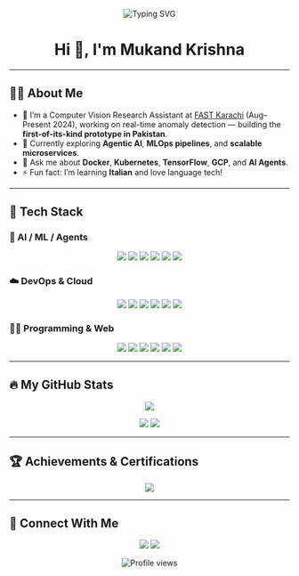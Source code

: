 <!-- Lightweight Animated Header -->
<p align="center">
  <img src="https://readme-typing-svg.demolab.com?font=Exo+2&weight=800&size=32&pause=1000&center=true&vCenter=true&width=500&lines=CS+Enthusiast;Research+Assistant;Dev+|+Learner+|+Maker" alt="Typing SVG"/>
</p>

<h1 align="center">Hi 👋, I'm Mukand Krishna</h1>

---

## 🙋‍♂️ About Me

- 🔭 I’m a Computer Vision Research Assistant at [FAST Karachi](https://www.nu.edu.pk/) (Aug–Present 2024), working on real-time anomaly detection — building the **first-of-its-kind prototype in Pakistan**.  
- 🌱 Currently exploring **Agentic AI**, **MLOps pipelines**, and **scalable microservices**.  
- 💬 Ask me about **Docker**, **Kubernetes**, **TensorFlow**, **GCP**, and **AI Agents**.  
- ⚡ Fun fact: I’m learning **Italian** and love language tech!

---

## 🚀 Tech Stack

### 🤖 AI / ML / Agents

<p align="center">
  <img src="https://img.shields.io/badge/TensorFlow-FC7300?style=for-the-badge&logo=tensorflow&logoColor=white" />
  <img src="https://img.shields.io/badge/PyTorch-EE4C2C?style=for-the-badge&logo=pytorch&logoColor=white" />
  <img src="https://img.shields.io/badge/OpenCV-5C3EE8?style=for-the-badge&logo=opencv&logoColor=white" />
  <img src="https://img.shields.io/badge/HuggingFace-FFD21F?style=for-the-badge&logo=huggingface&logoColor=black" />
  <img src="https://img.shields.io/badge/LangChain-000000?style=for-the-badge&logo=langchain&logoColor=white" />
  <img src="https://img.shields.io/badge/LLM Agents-6D5ACA?style=for-the-badge" />
</p>

### ☁️ DevOps & Cloud

<p align="center">
  <img src="https://img.shields.io/badge/Docker-2496ED?style=for-the-badge&logo=docker&logoColor=white" />
  <img src="https://img.shields.io/badge/Kubernetes-326CE5?style=for-the-badge&logo=kubernetes&logoColor=white" />
  <img src="https://img.shields.io/badge/GCP-4285F4?style=for-the-badge&logo=googlecloud&logoColor=white" />
  <img src="https://img.shields.io/badge/CI/CD-GitHub_Actions-2088FF?style=for-the-badge&logo=github-actions&logoColor=white" />
  <img src="https://img.shields.io/badge/Kafka-231F20?style=for-the-badge&logo=apachekafka&logoColor=white" />
  <img src="https://img.shields.io/badge/FastAPI-009688?style=for-the-badge&logo=fastapi&logoColor=white" />
</p>

### 👨‍💻 Programming & Web

<p align="center">
  <img src="https://img.shields.io/badge/Python-3670A0?style=for-the-badge&logo=python&logoColor=white" />
  <img src="https://img.shields.io/badge/C++-00599C?style=for-the-badge&logo=c%2B%2B&logoColor=white" />
  <img src="https://img.shields.io/badge/HTML5-E34F26?style=for-the-badge&logo=html5&logoColor=white" />
  <img src="https://img.shields.io/badge/CSS3-1572B6?style=for-the-badge&logo=css3&logoColor=white" />
  <img src="https://img.shields.io/badge/JavaScript-F7DF1E?style=for-the-badge&logo=javascript&logoColor=black" />
  <img src="https://img.shields.io/badge/React-61DAFB?style=for-the-badge&logo=react&logoColor=black" />
</p>

---

## 🔥 My GitHub Stats

<p align="center">
  <img src="https://github-profile-summary-cards.vercel.app/api/cards/profile-details?username=MukandKrishna&theme=vue" />
</p>
<p align="center">
  <img src="https://github-readme-stats.vercel.app/api?username=MukandKrishna&show_icons=true&theme=vue" />
  <img src="https://github-readme-stats.vercel.app/api/top-langs/?username=MukandKrishna&layout=compact&theme=vue" />
</p>

---

## 🏆 Achievements & Certifications

<p align="center">
  <img src="https://github-profile-trophy.vercel.app/?username=MukandKrishna&theme=radical&no-frame=true" />
</p>

---

## 🤝 Connect With Me

<p align="center">
  <a href="https://www.linkedin.com/in/beingkrishna"><img src="https://img.shields.io/badge/LinkedIn-BeingKrishna-blue?style=for-the-badge" /></a>
  <a href="mailto:mukandrathi111@gmail.com"><img src="https://img.shields.io/badge/Email-youremail%40example.com-red?style=for-the-badge" /></a>
</p>

<p align="center">
  <img src="https://komarev.com/ghpvc/?username=MukandKrishna&style=flat-square&color=brightgreen" alt="Profile views"/>
</p>
